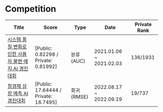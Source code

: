 # Competition


| Title | Score | Type | Date | Private Rank|
|---|---|---|---|---|
| [시스템 품질 변화로 인한 사용자 불편 예지 AI 경진대회]([https://dacon.io/competitions/official/235961/overview/description](https://dacon.io/competitions/official/235687/overview/description)) | [Public: 0.82298 / Private: 0.81992] | 분류(AUC) | 2021.01.06 ~ 2021.02.03 | 136/1931 |
| [청경채 성장 예측 AI 경진대회](https://dacon.io/competitions/official/235961/overview/description) | [Public: 17.64444 / Private: 18.7495] | 회귀(RMSE) | 2022.08.17 ~ 2022.09.19 | 19/737 |


